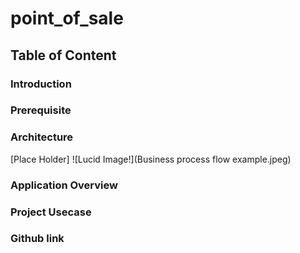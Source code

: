 # point_of_sale

## Table of Content

### Introduction
### Prerequisite
### Architecture 
[Place Holder]
![Lucid Image!](Business process flow example.jpeg)

### Application Overview
### Project Usecase
### Github link
